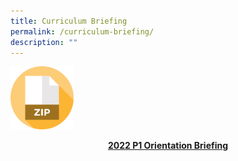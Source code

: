 ```yaml
---
title: Curriculum Briefing
permalink: /curriculum-briefing/
description: ""
---
```

<a href="/files/Consolidated-slides_final-v2.pdf"><img style="width: 20%;" src="/images/zip.png" /></a>
<p style="text-align: center;"><strong><a href="/files/Consolidated-slides_final-v2.pdf">2022 P1 Orientation Briefing</a></strong></p>